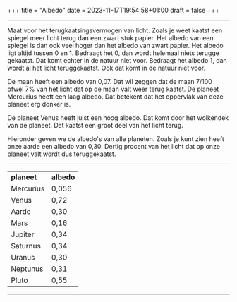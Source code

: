+++
title = "Albedo"
date = 2023-11-17T19:54:58+01:00
draft = false
+++

------------------------------------------------------------------------------
Maat voor het terugkaatsingsvermogen van licht. Zoals je weet kaatst een
spiegel meer licht terug dan een zwart stuk papier. Het albedo van een
spiegel is dan ook veel hoger dan het albedo van zwart papier. Het
albedo ligt altijd tussen 0 en 1. Bedraagt het 0, dan wordt helemaal
niets terugge gekaatst. Dat komt echter in de natuur niet voor. Bedraagt
het albedo 1, dan wordt al het licht teruggekaatst. Ook dat komt in de
natuur niet voor.

De maan heeft een albedo van 0,07. Dat wil zeggen dat de maan 7/100
ofwel 7% van het licht dat op de maan valt weer terug kaatst. De planeet
Mercurius heeft een laag albedo. Dat betekent dat het oppervlak van deze
planeet erg donker is.

De planeet Venus heeft juist een hoog albedo. Dat komt door het
wolkendek van de planeet. Dat kaatst een groot deel van het licht terug.

Hieronder geven we de albedo's van alle planeten. Zoals je kunt zien
heeft onze aarde een albedo van 0,30. Dertig procent van het licht dat
op onze planeet valt wordt dus teruggekaatst.

-----------------------------------------------------------------
|   |   |
|---|---|
**planeet** | **albedo**
Mercurius   |0,056
Venus       |0,72
Aarde       |0,30
Mars        |0,16
Jupiter     |0,34
Saturnus    |0,34
Uranus      |0,30
Neptunus    |0,31
Pluto       |0,55

---------------------------------------------------------------------------------------
